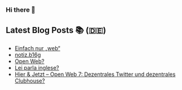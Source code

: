 ### Hi there 👋

## Latest Blog Posts 📚 (🇩🇪)
<!-- BLOG-POST-LIST:START -->
- [Einfach nur „web“](https://notiz.blog/2022/01/10/einfach-nur-web/)
- [notiz.b16g](https://notiz.blog/2021/12/07/notiz-b16g/)
- [Open Web?](https://notiz.blog/2021/12/01/amp-open-web/)
- [Lei parla inglese?](https://notiz.blog/2021/06/10/lei-parla-inglese/)
- [Hier & Jetzt – Open Web 7: Dezentrales Twitter und dezentrales Clubhouse?](https://notiz.blog/2021/03/05/hier-jetzt-open-web-7-dezentrales-twitter-und-dezentrales-clubhouse/)
<!-- BLOG-POST-LIST:END -->
